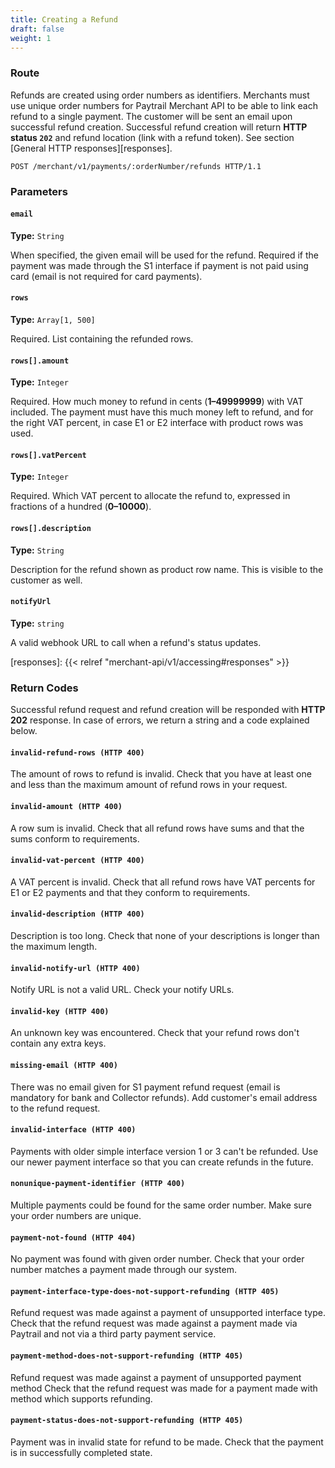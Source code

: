 ```yaml
---
title: Creating a Refund
draft: false
weight: 1
---
```


### Route

Refunds are created using order numbers as identifiers. Merchants must use unique order numbers for Paytrail Merchant API to be able to link each refund to a single payment. The customer will be sent an email upon successful refund creation. Successful refund creation will return **HTTP status `202`** and refund location (link with a refund token). See section [General HTTP responses][responses].

```http
POST /merchant/v1/payments/:orderNumber/refunds HTTP/1.1
```

### Parameters

#### `email`
**Type:** `String`

When specified, the given email will be used for the refund. Required if the payment was made through the S1 interface if payment is not paid using card (email is not required for card payments).

#### `rows`
**Type:** `Array[1, 500]`

Required. List containing the refunded rows.

#### `rows[].amount`
**Type:** `Integer`

Required. How much money to refund in cents (**1–49999999**) with VAT included. The payment must have this much money left to refund, and for the right VAT percent, in case E1 or E2 interface with product rows was used.

#### `rows[].vatPercent`
**Type:** `Integer`

Required. Which VAT percent to allocate the refund to, expressed in fractions of a hundred (**0–10000**).

#### `rows[].description`
**Type:** `String`

Description for the refund shown as product row name. This is visible to the customer as well.

#### `notifyUrl`
**Type:** `string`

A valid webhook URL to call when a refund's status updates.

[responses]: {{< relref "merchant-api/v1/accessing#responses" >}}

### Return Codes

Successful refund request and refund creation will be responded with **HTTP 202** response. In case of errors, we return a string and a code explained below.

#### `invalid-refund-rows (HTTP 400)`
The amount of rows to refund is invalid. Check that you have at least one and less than the maximum amount of refund rows in your request.

#### `invalid-amount (HTTP 400)`
A row sum is invalid. Check that all refund rows have sums and that the sums conform to requirements.

#### `invalid-vat-percent (HTTP 400)`
A VAT percent is invalid. Check that all refund rows have VAT percents for E1 or E2 payments and that they conform to requirements.

#### `invalid-description (HTTP 400)`
Description is too long. Check that none of your descriptions is longer than the maximum length.

#### `invalid-notify-url (HTTP 400)`
Notify URL is not a valid URL. Check your notify URLs.

#### `invalid-key (HTTP 400)`
An unknown key was encountered. Check that your refund rows don't contain any extra keys.

#### `missing-email (HTTP 400)`
There was no email given for S1 payment refund request (email is mandatory for bank and Collector refunds). Add customer's email address to the refund request.

#### `invalid-interface (HTTP 400)`
Payments with older simple interface version 1 or 3 can't be refunded. Use our newer payment interface so that you can create refunds in the future.

#### `nonunique-payment-identifier (HTTP 400)`
Multiple payments could be found for the same order number. Make sure your order numbers are unique.

#### `payment-not-found (HTTP 404)`
No payment was found with given order number. Check that your order number matches a payment made through our system.

#### `payment-interface-type-does-not-support-refunding (HTTP 405)`
Refund request was made against a payment of unsupported interface type. Check that the refund request was made against a payment made via Paytrail and not via a third party payment service.

#### `payment-method-does-not-support-refunding (HTTP 405)`
Refund request was made against a payment of unsupported payment method Check that the refund request was made for a payment made with method which supports refunding.

#### `payment-status-does-not-support-refunding (HTTP 405)`
Payment was in invalid state for refund to be made. Check that the payment is in successfully completed state.
